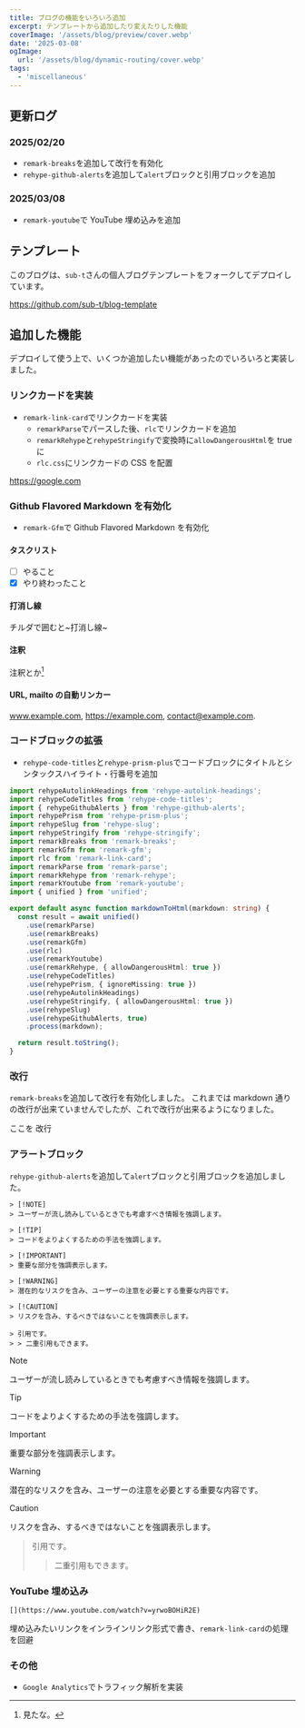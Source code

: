 ```yaml
---
title: ブログの機能をいろいろ追加
excerpt: テンプレートから追加したり変えたりした機能
coverImage: '/assets/blog/preview/cover.webp'
date: '2025-03-08'
ogImage:
  url: '/assets/blog/dynamic-routing/cover.webp'
tags:
  - 'miscellaneous'
---
```


## 更新ログ

### 2025/02/20

- `remark-breaks`を追加して改行を有効化
- `rehype-github-alerts`を追加して`alert`ブロックと引用ブロックを追加

### 2025/03/08

- `remark-youtube`で YouTube 埋め込みを追加

## テンプレート

このブログは、`sub-t`さんの個人ブログテンプレートをフォークしてデプロイしています。

https://github.com/sub-t/blog-template

## 追加した機能

デプロイして使う上で、いくつか追加したい機能があったのでいろいろと実装しました。

### リンクカードを実装

- `remark-link-card`でリンクカードを実装
  - `remarkParse`でパースした後、`rlc`でリンクカードを追加
  - `remarkRehype`と`rehypeStringify`で変換時に`allowDangerousHtml`を true に
  - `rlc.css`にリンクカードの CSS を配置

https://google.com

### Github Flavored Markdown を有効化

- `remark-Gfm`で Github Flavored Markdown を有効化

#### タスクリスト

- [ ] やること
- [x] やり終わったこと

#### 打消し線

チルダで囲むと~打消し線~

#### 注釈

注釈とか[^1]

[^1]: 見たな。

#### URL, mailto の自動リンカー

www.example.com, https://example.com, contact@example.com.

### コードブロックの拡張

- `rehype-code-titles`と`rehype-prism-plus`でコードブロックにタイトルとシンタックスハイライト・行番号を追加

```TypeScript:src/lib/markdownToHtml.ts {9,14-15} showLineNumbers
import rehypeAutolinkHeadings from 'rehype-autolink-headings';
import rehypeCodeTitles from 'rehype-code-titles';
import { rehypeGithubAlerts } from 'rehype-github-alerts';
import rehypePrism from 'rehype-prism-plus';
import rehypeSlug from 'rehype-slug';
import rehypeStringify from 'rehype-stringify';
import remarkBreaks from 'remark-breaks';
import remarkGfm from 'remark-gfm';
import rlc from 'remark-link-card';
import remarkParse from 'remark-parse';
import remarkRehype from 'remark-rehype';
import remarkYoutube from 'remark-youtube';
import { unified } from 'unified';

export default async function markdownToHtml(markdown: string) {
  const result = await unified()
    .use(remarkParse)
    .use(remarkBreaks)
    .use(remarkGfm)
    .use(rlc)
    .use(remarkYoutube)
    .use(remarkRehype, { allowDangerousHtml: true })
    .use(rehypeCodeTitles)
    .use(rehypePrism, { ignoreMissing: true })
    .use(rehypeAutolinkHeadings)
    .use(rehypeStringify, { allowDangerousHtml: true })
    .use(rehypeSlug)
    .use(rehypeGithubAlerts, true)
    .process(markdown);

  return result.toString();
}

```

### 改行

`remark-breaks`を追加して改行を有効化しました。
これまでは markdown 通りの改行が出来ていませんでしたが、これで改行が出来るようになりました。

ここを
改行

### アラートブロック

`rehype-github-alerts`を追加して`alert`ブロックと引用ブロックを追加しました。

```text:alert
> [!NOTE]
> ユーザーが流し読みしているときでも考慮すべき情報を強調します。

> [!TIP]
> コードをよりよくするための手法を強調します。

> [!IMPORTANT]
> 重要な部分を強調表示します。

> [!WARNING]
> 潜在的なリスクを含み、ユーザーの注意を必要とする重要な内容です。

> [!CAUTION]
> リスクを含み、するべきではないことを強調表示します。
```

```text:note
> 引用です。
> > 二重引用もできます。
```

> [!NOTE]
> ユーザーが流し読みしているときでも考慮すべき情報を強調します。

> [!TIP]
> コードをよりよくするための手法を強調します。

> [!IMPORTANT]
> 重要な部分を強調表示します。

> [!WARNING]
> 潜在的なリスクを含み、ユーザーの注意を必要とする重要な内容です。

> [!CAUTION]
> リスクを含み、するべきではないことを強調表示します。

> 引用です。
>
> > 二重引用もできます。

### YouTube 埋め込み

```text
[](https://www.youtube.com/watch?v=yrwoBOHiR2E)
```

埋め込みたいリンクをインラインリンク形式で書き、`remark-link-card`の処理を回避

[](https://www.youtube.com/watch?v=yrwoBOHiR2E)

### その他

- `Google Analytics`でトラフィック解析を実装
